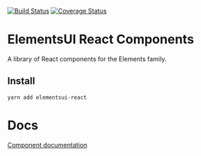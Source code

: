 [![Build Status](https://travis-ci.org/EVRYAS/elementsui-react.svg?branch=master)](https://travis-ci.org/EVRYAS/elementsui-react)
[![Coverage Status](https://coveralls.io/repos/github/EVRYAS/elementsui-react/badge.svg?branch=master)](https://coveralls.io/github/EVRYAS/elementsui-react?branch=master)
# ElementsUI React Components

A library of React components for the Elements family.

## Install

```
yarn add elementsui-react
```

# Docs

[Component documentation](https://evryas.github.io/elementsui-react/)
